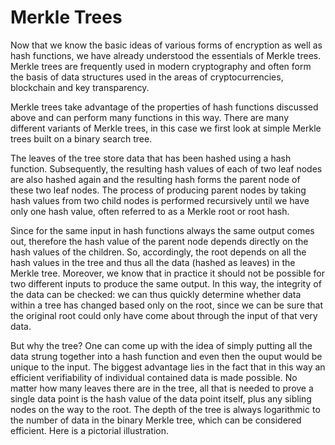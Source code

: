 # Merkle Trees

Now that we know the basic ideas of various forms of encryption as well as hash functions, we have already understood the essentials of Merkle trees. Merkle trees are frequently used in modern cryptography and often form the basis of data structures used in the areas of cryptocurrencies, blockchain and key transparency.

Merkle trees take advantage of the properties of hash functions discussed above and can perform many functions in this way. There are many different variants of Merkle trees, in this case we first look at simple Merkle trees built on a binary search tree.

The leaves of the tree store data that has been hashed using a hash function. Subsequently, the resulting hash values of each of two leaf nodes are also hashed again and the resulting hash forms the parent node of these two leaf nodes. The process of producing parent nodes by taking hash values from two child nodes is performed recursively until we have only one hash value, often referred to as a Merkle root or root hash.

Since for the same input in hash functions always the same output comes out, therefore the hash value of the parent node depends directly on the hash values of the children. So, accordingly, the root depends on all the hash values in the tree and thus all the data (hashed as leaves) in the Merkle tree. Moreover, we know that in practice it should not be possible for two different inputs to produce the same output. In this way, the integrity of the data can be checked: we can thus quickly determine whether data within a tree has changed based only on the root, since we can be sure that the original root could only have come about through the input of that very data.

But why the tree? One can come up with the idea of simply putting all the data strung together into a hash function and even then the ouput would be unique to the input. The biggest advantage lies in the fact that in this way an efficient verifiability of individual contained data is made possible. No matter how many leaves there are in the tree, all that is needed to prove a single data point is the hash value of the data point itself, plus any sibling nodes on the way to the root. The depth of the tree is always logarithmic to the number of data in the binary Merkle tree, which can be considered efficient. Here is a pictorial illustration.
